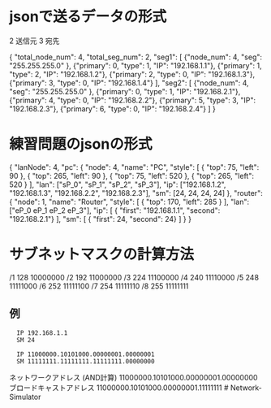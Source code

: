 # jsonで送るデータの形式

2 送信元
3 宛先

{
  "total_node_num": 4,
  "total_seg_num": 2,
  "seg1": [
    {"node_num": 4, "seg": "255.255.255.0" },
    {"primary": 0, "type": 1, "IP": "192.168.1.1"},
    {"primary": 1, "type": 2, "IP": "192.168.1.2"},
    {"primary": 2, "type": 0, "IP": "192.168.1.3"},
    {"primary": 3, "type": 0, "IP": "192.168.1.4"}
  ],
  "seg2": [
    {"node_num": 4, "seg": "255.255.255.0" },
    {"primary": 0, "type": 1, "IP": "192.168.2.1"},
    {"primary": 4, "type": 0, "IP": "192.168.2.2"},
    {"primary": 5, "type": 3, "IP": "192.168.2.3"},
    {"primary": 6, "type": 0, "IP": "192.168.2.4"}
  ]
}

# 練習問題のjsonの形式

{
  "lanNode": 4,
  "pc": {
    "node": 4,
    "name": "PC",
    "style": [
      { "top": 75,  "left": 90  },
      { "top": 265, "left": 90  },
      { "top": 75,  "left": 520 },
      { "top": 265, "left": 520 }
    ],
    "lan": ["sP_0", "sP_1", "sP_2", "sP_3"],
    "ip": ["192.168.1.2", "192.168.1.3", "192.168.2.2", "192.168.2.3"],
    "sm": [24, 24, 24, 24]
  },
  "router": {
    "node": 1,
    "name": "Router",
    "style": [
      { "top": 170, "left": 285 }
    ],
    "lan": ["eP_0 eP_1 eP_2 eP_3"],
    "ip": [
      { "first": "192.168.1.1", "second": "192.168.2.1"}
    ],
    "sm": [
      { "first": 24, "second": 24}
    ]
  }
}

# サブネットマスクの計算方法

  /1 128    10000000
  /2 192    11000000
  /3 224    11100000
  /4 240    11110000
  /5 248    11111000
  /6 252    11111100
  /7 254    11111110
  /8 255    11111111

## 例
      IP 192.168.1.1
      SM 24

      IP 11000000.10101000.00000001.00000001
      SM 11111111.11111111.11111111.00000000

ネットワークアドレス (AND計算)
         11000000.10101000.00000001.00000000
ブロードキャストアドレス
         11000000.10101000.00000001.11111111
#   N e t w o r k - S i m u l a t o r  
 